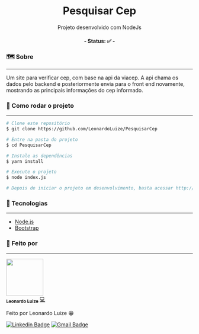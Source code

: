 

<h1 align="center">
  Pesquisar Cep
</h1>
<p align="center">Projeto desenvolvido com NodeJs</p>

<h4 align="center"> 
	- Status: ✅ -
</h4>

### 🗺️ Sobre
---

<p>Um site para verificar cep, com base na api da viacep. A api chama os dados pelo backend e posteriormente envia para o front end novamente, mostrando as principais informações do cep informado.</p>

### 🔌 Como rodar o projeto
---

```bash
# Clone este repositório
$ git clone https://github.com/LeonardoLuize/PesquisarCep

# Entre na pasta do projeto
$ cd PesquisarCep

# Instale as dependências
$ yarn install

# Execute o projeto
$ node index.js

# Depois de iniciar o projeto em desenvolvimento, basta acessar http://localhost:3001
```

### 🔋 Tecnologias
---

- [Node.js](https://nodejs.org/en/)
- [Bootstrap](https://getbootstrap.com/)

### 🎲 Feito por
---

<a href="https://github.com/LeonardoLuize">
 <img src="https://avatars.githubusercontent.com/u/74014082?v=4" width="100px;"/>
 <br />
 <sub><b>Leonardo Luize</b></sub></a> <a href="https://github.com/LeonardoLuize" >💻</a>


Feito por Leonardo Luize 😁

[![Linkedin Badge](https://img.shields.io/badge/-Leonardo-blue?style=rounded&logo=Linkedin&logoColor=white&link=https://www.linkedin.com/in/leonardoluize/)](https://www.linkedin.com/in/leonardoluize/) 
[![Gmail Badge](https://img.shields.io/badge/-leonardo.luize2@gmail.com-c14438?style=rounded&logo=Gmail&logoColor=white&link=mailto:leonardo.luize2@gmail.com)](mailto:leonardo.luize2@gmail.com)


